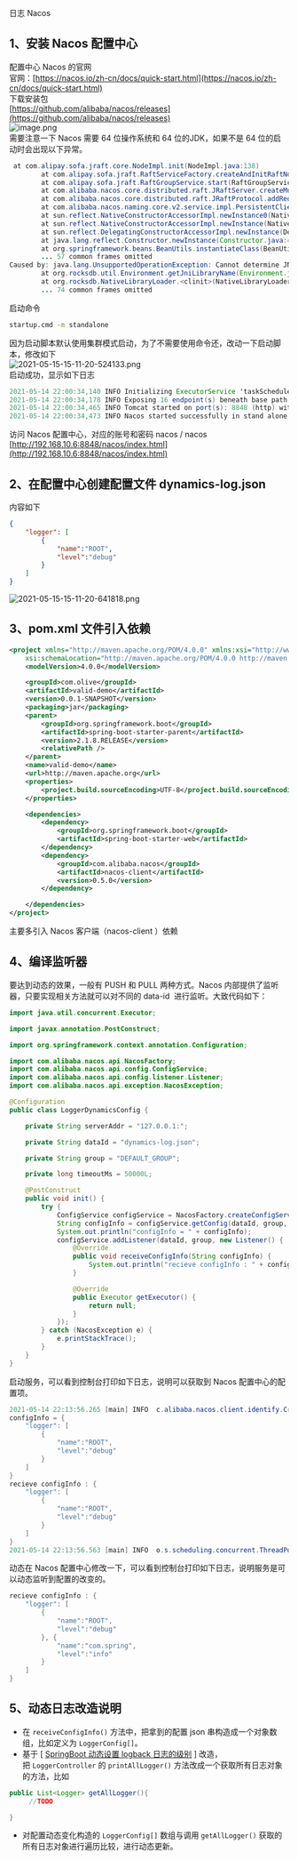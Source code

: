 日志 Nacos
<a name="VsPyw"></a>
## 1、安装 Nacos 配置中心
配置中心 Nacos 的官网<br />官网：[https://nacos.io/zh-cn/docs/quick-start.html](https://nacos.io/zh-cn/docs/quick-start.html)<br />下载安装包<br />[https://github.com/alibaba/nacos/releases](https://github.com/alibaba/nacos/releases)<br />![image.png](https://cdn.nlark.com/yuque/0/2021/png/396745/1621062856416-cab371d1-7df0-47ce-8acb-ee29219548f2.png#clientId=ucbd40ccf-702d-4&from=paste&height=599&id=u0b1caf75&originHeight=1798&originWidth=3840&originalType=binary&size=395306&status=done&style=none&taskId=u60045ebb-92a5-4e85-8a48-36042a37b88&width=1280)<br />需要注意一下 Nacos 需要 64 位操作系统和 64 位的JDK，如果不是 64 位的启动时会出现以下异常。
```java
 at com.alipay.sofa.jraft.core.NodeImpl.init(NodeImpl.java:138)
        at com.alipay.sofa.jraft.RaftServiceFactory.createAndInitRaftNode(RaftServiceFactory.java:47)
        at com.alipay.sofa.jraft.RaftGroupService.start(RaftGroupService.java:129)
        at com.alibaba.nacos.core.distributed.raft.JRaftServer.createMultiRaftGroup(JRaftServer.java:268)
        at com.alibaba.nacos.core.distributed.raft.JRaftProtocol.addRequestProcessors(JRaftProtocol.java:163)
        at com.alibaba.nacos.naming.core.v2.service.impl.PersistentClientOperationServiceImpl.<init>(PersistentClientOperationServiceImpl.java:92)
        at sun.reflect.NativeConstructorAccessorImpl.newInstance0(Native Method)
        at sun.reflect.NativeConstructorAccessorImpl.newInstance(NativeConstructorAccessorImpl.java:62)
        at sun.reflect.DelegatingConstructorAccessorImpl.newInstance(DelegatingConstructorAccessorImpl.java:45)
        at java.lang.reflect.Constructor.newInstance(Constructor.java:423)
        at org.springframework.beans.BeanUtils.instantiateClass(BeanUtils.java:175)
        ... 57 common frames omitted
Caused by: java.lang.UnsupportedOperationException: Cannot determine JNI library name for ARCH='x86' OS='windows 10' name='rocksdb'
        at org.rocksdb.util.Environment.getJniLibraryName(Environment.java:88)
        at org.rocksdb.NativeLibraryLoader.<clinit>(NativeLibraryLoader.java:19)
        ... 74 common frames omitted
```
启动命令
```bash
startup.cmd -m standalone
```
因为启动脚本默认使用集群模式启动，为了不需要使用命令还，改动一下启动脚本，修改如下<br />![2021-05-15-15-11-20-524133.png](https://cdn.nlark.com/yuque/0/2021/png/396745/1621062703821-6985e5ab-2074-4116-8334-1c82f581a38d.png#clientId=ucbd40ccf-702d-4&from=ui&id=uc3e73ed4&originHeight=494&originWidth=924&originalType=binary&size=52852&status=done&style=shadow&taskId=u98f25d2a-d2aa-4afb-a8d3-2169db3e745)<br />启动成功，显示如下日志
```java
2021-05-14 22:00:34,140 INFO Initializing ExecutorService 'taskScheduler'
2021-05-14 22:00:34,178 INFO Exposing 16 endpoint(s) beneath base path '/actuator'
2021-05-14 22:00:34,465 INFO Tomcat started on port(s): 8848 (http) with context path '/nacos'
2021-05-14 22:00:34,473 INFO Nacos started successfully in stand alone mode. use embedded storage
```
访问 Nacos 配置中心，对应的账号和密码 nacos / nacos<br />[http://192.168.10.6:8848/nacos/index.html](http://192.168.10.6:8848/nacos/index.html)
<a name="JGevK"></a>
## 2、在配置中心创建配置文件 dynamics-log.json
内容如下
```json
{
    "logger": [
        {
            "name":"ROOT",
            "level":"debug"
        }
    ]
}
```
![2021-05-15-15-11-20-641818.png](https://cdn.nlark.com/yuque/0/2021/png/396745/1621062719293-70b0e4ab-6bdc-4881-a85d-01898c45ad55.png#clientId=ucbd40ccf-702d-4&from=ui&id=u6795538d&originHeight=467&originWidth=1080&originalType=binary&size=38937&status=done&style=shadow&taskId=u5008f2a4-baf2-4642-8a6a-f64d95fc9e6)
<a name="O5xwY"></a>
## 3、pom.xml 文件引入依赖
```xml
<project xmlns="http://maven.apache.org/POM/4.0.0" xmlns:xsi="http://www.w3.org/2001/XMLSchema-instance"
    xsi:schemaLocation="http://maven.apache.org/POM/4.0.0 http://maven.apache.org/xsd/maven-4.0.0.xsd">
    <modelVersion>4.0.0</modelVersion>

    <groupId>com.olive</groupId>
    <artifactId>valid-demo</artifactId>
    <version>0.0.1-SNAPSHOT</version>
    <packaging>jar</packaging>
    <parent>
        <groupId>org.springframework.boot</groupId>
        <artifactId>spring-boot-starter-parent</artifactId>
        <version>2.1.8.RELEASE</version>
        <relativePath /> 
    </parent>
    <name>valid-demo</name>
    <url>http://maven.apache.org</url>
    <properties>
        <project.build.sourceEncoding>UTF-8</project.build.sourceEncoding>
    </properties>

    <dependencies>
        <dependency>
            <groupId>org.springframework.boot</groupId>
            <artifactId>spring-boot-starter-web</artifactId>
        </dependency>
        <dependency>
            <groupId>com.alibaba.nacos</groupId>
            <artifactId>nacos-client</artifactId>
            <version>0.5.0</version>
        </dependency>

    </dependencies>
</project>
```
主要多引入 Nacos 客户端（nacos-client ）依赖
<a name="rdPod"></a>
## 4、编译监听器
要达到动态的效果，一般有 PUSH 和 PULL 两种方式。Nacos 内部提供了监听器，只要实现相关方法就可以对不同的 data-id  进行监听。大致代码如下：
```java
import java.util.concurrent.Executor;

import javax.annotation.PostConstruct;

import org.springframework.context.annotation.Configuration;

import com.alibaba.nacos.api.NacosFactory;
import com.alibaba.nacos.api.config.ConfigService;
import com.alibaba.nacos.api.config.listener.Listener;
import com.alibaba.nacos.api.exception.NacosException;

@Configuration
public class LoggerDynamicsConfig {

    private String serverAddr = "127.0.0.1:";

    private String dataId = "dynamics-log.json";

    private String group = "DEFAULT_GROUP";

    private long timeoutMs = 50000L;

    @PostConstruct
    public void init() {
        try {
            ConfigService configService = NacosFactory.createConfigService(serverAddr);
            String configInfo = configService.getConfig(dataId, group, timeoutMs);
            System.out.println("configInfo = " + configInfo);   
            configService.addListener(dataId, group, new Listener() {
                @Override
                public void receiveConfigInfo(String configInfo) {
                    System.out.println("recieve configInfo : " + configInfo);
                }

                @Override
                public Executor getExecutor() {
                    return null;
                }
            });
        } catch (NacosException e) {
            e.printStackTrace();
        }
    }
}
```
启动服务，可以看到控制台打印如下日志，说明可以获取到 Nacos 配置中心的配置项。
```java
2021-05-14 22:13:56.265 [main] INFO  c.alibaba.nacos.client.identify.CredentialWatcher - [] [] [] No credential found
configInfo = {
    "logger": [
        {
            "name":"ROOT",
            "level":"debug"
        }
    ]
}
recieve configInfo : {
    "logger": [
        {
            "name":"ROOT",
            "level":"debug"
        }
    ]
}
2021-05-14 22:13:56.563 [main] INFO  o.s.scheduling.concurrent.ThreadPoolTaskExecutor - Initializing ExecutorService 'applicationTaskExecutor'
```
动态在 Nacos 配置中心修改一下，可以看到控制台打印如下日志，说明服务是可以动态监听到配置的改变的。
```java
recieve configInfo : {
    "logger": [
        {
            "name":"ROOT",
            "level":"debug"
        }, {
            "name":"com.spring",
            "level":"info"
        }
    ]
}
```
<a name="pQub5"></a>
## 5、动态日志改造说明

- 在 `receiveConfigInfo()` 方法中，把拿到的配置 json 串构造成一个对象数组，比如定义为 `LoggerConfig[]`。
- 基于 [ [SpringBoot 动态设置 logback 日志的级别](https://www.yuque.com/fcant/java/iuo3nc) ] 改造，把 `LoggerController` 的 `printAllLogger()` 方法改成一个获取所有日志对象的方法，比如
```java
public List<Logger> getAllLogger(){
     //TODO

}
```

- 对配置动态变化构造的 `LoggerConfig[]` 数组与调用 `getAllLogger()` 获取的所有日志对象进行遍历比较，进行动态更新。
